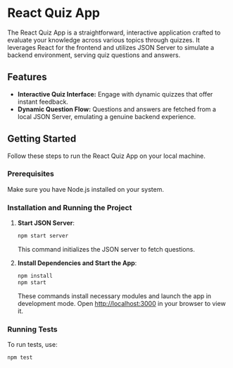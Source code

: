 # React Quiz App

The React Quiz App is a straightforward, interactive application crafted to evaluate your knowledge across various topics through quizzes. It leverages React for the frontend and utilizes JSON Server to simulate a backend environment, serving quiz questions and answers.

## Features

- **Interactive Quiz Interface:** Engage with dynamic quizzes that offer instant feedback.
- **Dynamic Question Flow:** Questions and answers are fetched from a local JSON Server, emulating a genuine backend experience.

## Getting Started

Follow these steps to run the React Quiz App on your local machine.

### Prerequisites

Make sure you have Node.js installed on your system.

### Installation and Running the Project

1. **Start JSON Server**: 
    ```bash
    npm start server
    ```
   This command initializes the JSON server to fetch questions.

2. **Install Dependencies and Start the App**:
    ```bash
    npm install
    npm start
    ```
   These commands install necessary modules and launch the app in development mode. Open [http://localhost:3000](http://localhost:3000) in your browser to view it.


### Running Tests

To run tests, use:
```bash
npm test
```
